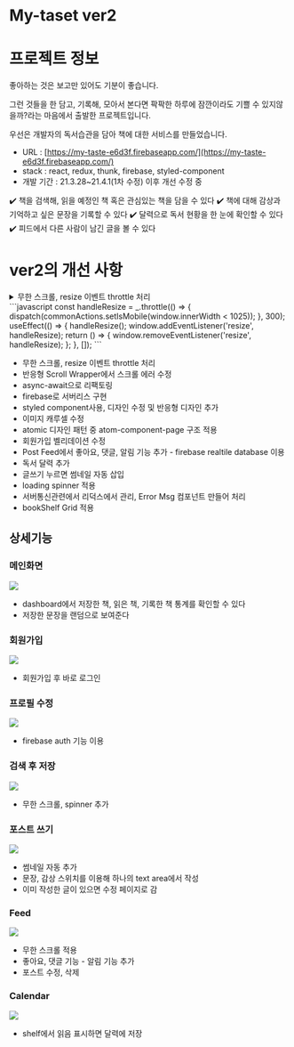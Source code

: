 # My-taset ver2

# 프로젝트 정보

좋아하는 것은 보고만 있어도 기분이 좋습니다.

그런 것들을 한 담고, 기록해, 모아서 본다면 팍팍한 하루에 잠깐이라도 기쁠 수 있지않을까?라는 마음에서 출발한 프로젝트입니다.

우선은 개발자의 독서습관을 담아 책에 대한 서비스를 만들었습니다.

- URL : [https://my-taste-e6d3f.firebaseapp.com/](https://my-taste-e6d3f.firebaseapp.com/)
- stack : react, redux, thunk, firebase, styled-component
- 개발 기간 : 21.3.28~21.4.1(1차 수정) 이후 개선 수정 중

✔️ 책을 검색해, 읽을 예정인 책 혹은 관심있는 책을 담을 수 있다
✔️ 책에 대해 감상과 기억하고 싶은 문장을 기록할 수 있다
✔️ 달력으로 독서 현황을 한 눈에 확인할 수 있다
✔️ 피드에서 다른 사람이 남긴 글을 볼 수 있다

# ver2의 개선 사항

<details>
<summary>무한 스크롤, resize 이벤트 throttle 처리</summary>
<div markdown="1">
```javascript
  const handleResize  = _.throttle(() => {
    dispatch(commonActions.setIsMobile(window.innerWidth < 1025));
  }, 300);
  useEffect(() => {
    handleResize();
    window.addEventListener('resize', handleResize);
    return () => {
      window.removeEventListener('resize', handleResize);
    };
  }, []);
```
</div>
</details>
```javascript
  const handleResize  = _.throttle(() => {
    dispatch(commonActions.setIsMobile(window.innerWidth < 1025));
  }, 300);
  useEffect(() => {
    handleResize();
    window.addEventListener('resize', handleResize);
    return () => {
      window.removeEventListener('resize', handleResize);
    };
  }, []);
```

- 무한 스크롤, resize 이벤트 throttle 처리
- 반응형 Scroll Wrapper에서 스크롤 에러 수정
- async-await으로 리팩토링
- firebase로 서버리스 구현
- styled component사용, 디자인 수정 및 반응형 디자인 추가
- 이미지 캐루셀 수정
- atomic 디자인 패턴 중 atom-component-page 구조 적용
- 회원가입 벨리데이션 수정
- Post Feed에서 좋아요, 댓글, 알림 기능 추가 - firebase realtile database 이용
- 독서 달력 추가
- 글쓰기 누르면 썸네일 자동 삽입
- loading spinner 적용
- 서버통신관련에서 리덕스에서 관리, Error Msg 컴포넌트 만들어 처리
- bookShelf Grid 적용

## 상세기능

### 메인화면

![](https://images.velog.io/images/ouo_yoonk/post/7e018fed-f0e0-44d5-89c3-005cd1d0014f/login.gif)

- dashboard에서 저장한 책, 읽은 책, 기록한 책 통계를 확인할 수 있다
- 저장한 문장을 랜덤으로 보여준다

### 회원가입

![](https://images.velog.io/images/ouo_yoonk/post/659778d8-67dc-4018-be3e-84f4ba04a65d/signup.gif)

- 회원가입 후 바로 로그인

### 프로필 수정

![](https://images.velog.io/images/ouo_yoonk/post/277faa81-2caf-4da9-82b0-f5832a26f378/profile.gif)

- firebase auth 기능 이용

### 검색 후 저장

![](https://images.velog.io/images/ouo_yoonk/post/67ac17d3-683d-4cf1-a725-3e70cca84601/search.gif)

- 무한 스크롤, spinner 추가

### 포스트 쓰기

![](https://images.velog.io/images/ouo_yoonk/post/39da54bd-9955-48ac-8f45-a7149042ac60/writefull.gif)

- 썸네일 자동 추가
- 문장, 감상 스위치를 이용해 하나의 text area에서 작성
- 이미 작성한 글이 있으면 수정 페이지로 감

### Feed

![](https://images.velog.io/images/ouo_yoonk/post/c2da62d6-52eb-455a-9e81-bf5704fa71d5/post.gif)

- 무한 스크롤 적용
- 좋아요, 댓글 기능 - 알림 기능 추가
- 포스트 수정, 삭제

### Calendar

![](https://images.velog.io/images/ouo_yoonk/post/d3707e45-c662-4b90-a4e2-0ab845c88b24/caleandar.gif)

- shelf에서 읽음 표시하면 달력에 저장

```

```
